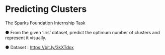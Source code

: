 # Predicting Clusters

The Sparks Foundation Internship Task

● From the given ‘Iris’ dataset, predict the optimum number of clusters
and represent it visually.

● Dataset : https://bit.ly/3kXTdox
